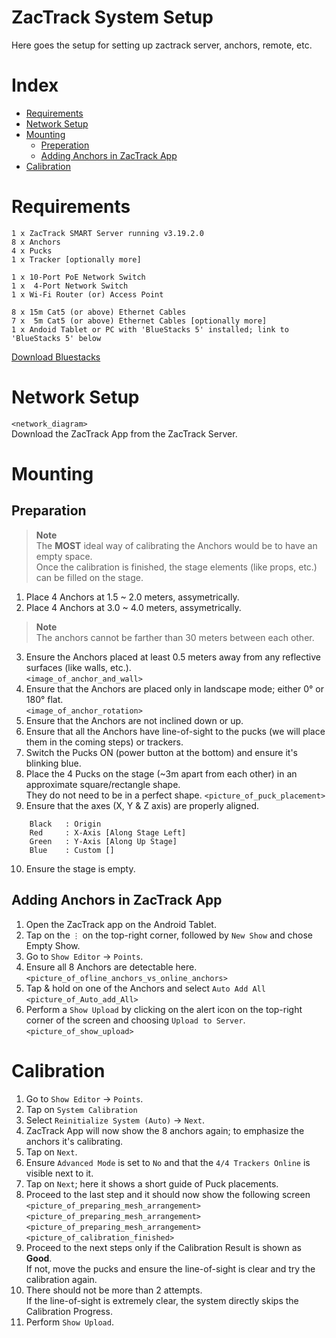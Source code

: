 # ZacTrack System Setup

Here goes the setup for setting up zactrack server, anchors, remote, etc.

# Index
* [Requirements](#requirements)
* [Network Setup](#network-setup)
* [Mounting](#mounting)
	* [Preperation](#preparation)
	* [Adding Anchors in ZacTrack App](#adding-anchors-in-zactrack-app)
* [Calibration](#calibration)

# Requirements
```
1 x ZacTrack SMART Server running v3.19.2.0
8 x Anchors
4 x Pucks
1 x Tracker [optionally more]

1 x 10-Port PoE Network Switch
1 x  4-Port Network Switch
1 x Wi-Fi Router (or) Access Point

8 x 15m Cat5 (or above) Ethernet Cables
7 x  5m Cat5 (or above) Ethernet Cables [optionally more]
1 x Andoid Tablet or PC with 'BlueStacks 5' installed; link to 'BlueStacks 5' below
```
[Download Bluestacks](https://www.bluestacks.com/)

# Network Setup
`<network_diagram>`<br>
Download the ZacTrack App from the ZacTrack Server.


# Mounting
## Preparation

> **Note**<br>
The **MOST** ideal way of calibrating the Anchors would be to have an empty space.<br>
Once the calibration is finished, the stage elements (like props, etc.) can be filled on the stage.

1. Place 4 Anchors at 1.5 ~ 2.0 meters, assymetrically.
2. Place 4 Anchors at 3.0 ~ 4.0 meters, assymetrically.
> **Note**<br>
The anchors cannot be farther than 30 meters between each other.
3. Ensure the Anchors placed at least 0.5 meters away from any reflective surfaces (like walls, etc.).<br>
`<image_of_anchor_and_wall>`
4. Ensure that the Anchors are placed only in landscape mode; either 0° or 180° flat.<br>
`<image_of_anchor_rotation>`
5. Ensure that the Anchors are not inclined down or up.
6. Ensure that all the Anchors have line-of-sight to the pucks (we will place them in the coming steps) or trackers.
7. Switch the Pucks ON (power button at the bottom) and ensure it's blinking blue.
8. Place the 4 Pucks on the stage (~3m apart from each other) in an approximate square/rectangle shape.<br>
They do not need to be in a perfect shape.
`<picture_of_puck_placement>`
9. Ensure that the axes (X, Y & Z axis) are properly aligned.
```
	Black   : Origin
	Red     : X-Axis [Along Stage Left]
	Green   : Y-Axis [Along Up Stage]
	Blue	: Custom []
```
10. Ensure the stage is empty.

## Adding Anchors in ZacTrack App
1. Open the ZacTrack app on the Android Tablet.
2. Tap on the `⋮` on the top-right corner, followed by `New Show` and chose Empty Show.
3. Go to `Show Editor` → `Points`.
4. Ensure all 8 Anchors are detectable here.<br>
`<picture_of_ofline_anchors_vs_online_anchors>`
5. Tap & hold on one of the Anchors and select `Auto Add All`<br>
`<picture_of_Auto_add_All>`
6. Perform a `Show Upload` by clicking on the alert icon on the top-right corner of the screen and choosing `Upload to Server`.<br>
`<picture_of_show_upload>`

# Calibration
1. Go to `Show Editor` → `Points`.
2. Tap on `System Calibration`
3. Select `Reinitialize System (Auto)` → `Next`.
4. ZacTrack App will now show the 8 anchors again; to emphasize the anchors it's calibrating.
5. Tap on `Next`.
6. Ensure `Advanced Mode` is set to `No` and that the `4/4 Trackers Online` is visible next to it.
7. Tap on `Next`; here it shows a short guide of Puck placements.
8. Proceed to the last step and it should now show the following screen<br>
`<picture_of_preparing_mesh_arrangement>`<br>
`<picture_of_preparing_mesh_arrangement>`<br>
`<picture_of_preparing_mesh_arrangement>`<br>
`<picture_of_calibration_finished>`<br>
9. Proceed to the next steps only if the Calibration Result is shown as **Good**.<br>
If not, move the pucks and ensure the line-of-sight is clear and try the calibration again.
10. There should not be more than 2 attempts.<br>
If the line-of-sight is extremely clear, the system directly skips the Calibration Progress.
11. Perform `Show Upload`.
